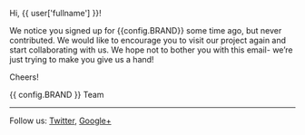 Hi, {{ user['fullname'] }}!

We notice you signed up for {{config.BRAND}} some time ago, but never contributed. We would like to encourage you to visit our project again and start collaborating with us. We hope not to bother you with this email- we’re just trying to make you give us a hand!

Cheers!

{{ config.BRAND }} Team

***
Follow us: [Twitter](http://twitter.com/pybossa), [Google+](https://plus.google.com/115359083217638640334/posts)
